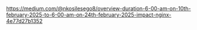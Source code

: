 https://medium.com/@nkosilesego8/overview-duration-6-00-am-on-10th-february-2025-to-6-00-am-on-24th-february-2025-impact-nginx-4e77d27b1352
